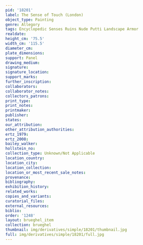 ```yaml
---
pid: '18201'
label: The Sense of Touch (London)
object_type: Painting
genre: Allegory
tags: Encyclopedic Senses Ruins Nude Putti Landscape Armor
realdate: 
height_cm: '75.5'
width_cm: '115.5'
diameter_cm: 
plate_dimensions: 
support: Panel
drawing_medium: 
signature: 
signature_location: 
support_marks: 
further_inscription: 
collaborators: 
collaborator_notes: 
collectors_patrons: 
print_type: 
print_notes: 
printmaker: 
publisher: 
states: 
our_attribution: 
other_attribution_authorities: 
ertz_1979: 
ertz_2008: 
bailey_walker: 
hollstein_no: 
collection_type: Unknown/Not Applicable
location_country: 
location_city: 
location_collection: 
location_or_most_recent_sale_notes: 
provenance: 
bibliography: 
exhibition_history: 
related_works: 
copies_and_variants: 
curatorial_files: 
external_resources: 
biblio: 
order: '1248'
layout: brueghel_item
collection: brueghel
thumbnail: img/derivatives/simple/18201/thumbnail.jpg
full: img/derivatives/simple/18201/full.jpg
---
```

